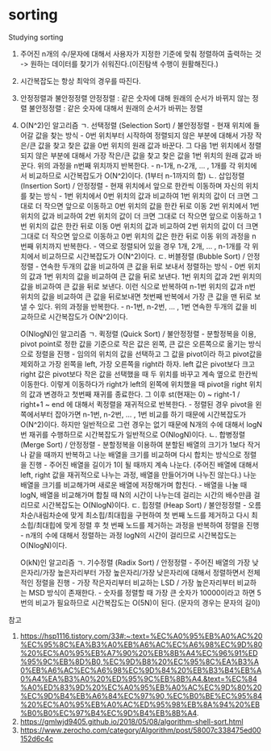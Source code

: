 # sorting
Studying sorting

1. 주어진 n개의 수/문자에 대해서 사용자가 지정한 기준에 맞춰 정렬하여 출력하는 것
   -> 원하는 데이터를 찾기가 쉬워진다.(이진탐색 수행이 원활해진다.)
2. 시간복잡도는 항상 최악의 경우를 따진다.
3. 안정정렬과 불안정정렬
   안정정렬 : 같은 숫자에 대해 원래의 순서가 바뀌지 않는 정렬
   불안정정렬 : 같은 숫자에 대해서 원래의 순서가 바뀌는 정렬
4. O(N^2)인 알고리즘
   ㄱ. 선택정렬 (Selection Sort) / 불안정정렬
       - 현재 위치에 들어갈 값을 찾는 방식
       - 0번 위치부터 시작하여 정렬되지 않은 부분에 대해서 가장 작은/큰 값을 찾고 찾은 값을 0번 위치의 원래 값과 바꾼다.
         그 다음 1번 위치에서 정렬되지 않은 부분에 대해서 가장 작은/큰 값을 찾고 찾은 값을 1번 위치의 원래 값과 바꾼다.
         위의 과정을 n번째 위치까지 반복한다.
       - n-1개, n-2개, ... , 1개를 각 위치에서 비교하므로 시간복잡도가 O(N^2)이다. (1부터 n-1까지의 합)
   ㄴ. 삽입정렬 (Insertion Sort) / 안정정렬
       - 현재 위치에서 앞으로 한칸씩 이동하며 자신의 위치를 찾는 방식
       - 1번 위치에서 0번 위치의 값과 비교하여 1번 위치의 값이 더 크면 그대로 더 작으면 앞으로 이동하고 0번 위치의 값을 한칸 뒤로 이동
         2번 위치에서 1번 위치의 값과 비교하여 2번 위치의 값이 더 크면 그대로 더 작으면 앞으로 이동하고 1번 위치의 값은 한칸 뒤로 이동
                      0번 위치의 값과 비교하여 2번 위치의 값이 더 크면 그대로 더 작으면 앞으로 이동하고 0번 위치의 값은 한칸 뒤로 이동
         위의 과정을 n번째 위치까지 반복한다.
       - 역으로 정렬되어 있을 경우 1개, 2개, ... , n-1개를 각 위치에서 비교하므로 시간복잡도가 O(N^2)이다.
   ㄷ. 버블정렬 (Bubble Sort) / 안정정렬
       - 연속한 두개의 값을 비교하여 큰 값을 뒤로 보내서 정렬하는 방식
       - 0번 위치의 값과 1번 위치의 값을 비교하여 큰 값을 뒤로 보낸다.
         1번 위치의 값과 2번 위치의 값을 비교하여 큰 값을 뒤로 보낸다.
         이런 식으로 반복하여 n-1번 위치의 값과 n번 위치의 값을 비교하여 큰 값을 뒤로보내면 첫번째 반복에서 가장 큰 값을 맨 뒤로 보낼 수 있다.
         위의 과정을 반복한다.
       - n-1번, n-2번, ... , 1번 연속한 두개의 값을 비교하므로 시간복잡도가 O(N^2)이다.
   
   O(NlogN)인 알고리즘
   ㄱ. 퀵정렬 (Quick Sort) / 불안정정렬
       - 분할정복을 이용, pivot point로 정한 값을 기준으로 작은 값은 왼쪽, 큰 값은 오른쪽으로 옮기는 방식으로 정렬을 진행
       - 임의의 위치의 값을 선택하고 그 값을 pivot이라 하고 pivot값을 제외하고 가장 왼쪽을 left, 가장 오른쪽을 right라 하자.
         left 값은 pivot보다 크고 right 값은 pivot보다 작은 값을 선택했을 때 두 위치를 바꾸고 계속 옆으로 한칸씩 이동한다.
         이렇게 이동하다가 right가 left의 왼쪽에 위치했을 때 pivot을 right 위치의 값과 변경하고 첫번째 재귀를 종료한다.
         그 이후 st(현재는 0) ~ right-1 / right+1 ~ end 에 대해서 퀵정렬을 재귀적으로 반복한다.
       - 정렬된 경우 pivot을 왼쪽에서부터 잡아가면 n-1번, n-2번, ... , 1번 비교를 하기 때문에 시간복잡도가 O(N^2)이다.
         하지만 일반적으로 그런 경우는 없기 때문에 N개의 수에 대해서 logN번 재귀를 수행하므로 시간복잡도가 일반적으로 O(NlogN)이다.
   ㄴ. 합병정렬 (Merge Sort) / 안정정렬
       - 분할정복을 이용하여 분할된 배열의 크기가 1보다 작거나 같을 때까지 반복하고 나눈 배열을 크기를 비교하며 다시 합치는 방식으로 정렬을 진행
       - 주어진 배열을 길이가 1이 될 때까지 계속 나눈다. (주어진 배열에 대해서 left, right 값을 재귀적으로 나누는 과정, 배열을 만들어가며 나누진 않는다.)
         나눈 배열을 크기를 비교해가며 새로운 배열에 저장해가며 합친다.
       - 배열을 나눌 때 logN, 배열을 비교해가며 합칠 때 N의 시간이 나누는데 걸리는 시간의 배수만큼 걸리므로 시간복잡도는 O(NlogN)이다.
   ㄷ. 힙정렬 (Heap Sort) / 불안정정렬
       - 오름차순/내림차순에 맞게 최소힙/최대힙을 구현하여 첫 번째 노드를 제거하고 다시 최소힙/최대힙에 맞게 정렬 후 첫 번째 노드를 제거하는 과정을 반복하여 정렬을 진행
       - n개의 수에 대해서 정렬하는 과정 logN의 시간이 걸리므로 시간복잡도는 O(NlogN)이다.
   
   O(kN)인 알고리즘
   ㄱ. 기수정렬 (Radix Sort) / 안정정렬
       - 주어진 배열의 가장 낮은자리/가장 높은자리부터 가장 높은자리/가장 낮은자리에 대해서 정렬하면서 전체적인 정렬을 진행
       - 가장 작은자리부터 비교하는 LSD / 가장 높은자리부터 비교하는 MSD 방식이 존재한다.
       - 숫자를 정렬할 때 가장 큰 숫자가 10000이라고 하면 5번의 비교가 필요하므로 시간복잡도는 O(5N)이 된다. (문자의 경우는 문자의 길이)


참고
1. https://hsp1116.tistory.com/33#:~:text=%EC%A0%95%EB%A0%AC%20%EC%95%8C%EA%B3%A0%EB%A6%AC%EC%A6%98%EC%9D%80%20%EC%A0%95%EB%A7%90%20%EB%8B%A4%EC%96%91%ED%95%9C%EB%8D%B0,%EC%9D%B8%20%EC%95%8C%EA%B3%A0%EB%A6%AC%EC%A6%98%EC%9D%84%20%EB%B3%B4%EB%A0%A4%EA%B3%A0%20%ED%95%9C%EB%8B%A4.&text=%EC%84%A0%ED%83%9D%20%EC%A0%95%EB%A0%AC%EC%9D%80%20%EC%9D%B4%EB%A6%84%EC%97%90,%EC%B0%BE%EC%95%84%20%EC%A0%95%EB%A0%AC%ED%95%98%EB%8A%94%20%EB%B0%B0%EC%97%B4%EC%9D%B4%EB%8B%A4.
2. https://gmlwjd9405.github.io/2018/05/08/algorithm-shell-sort.html
3. https://www.zerocho.com/category/Algorithm/post/58007c338475ed00152d6c4c

